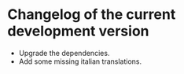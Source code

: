 # Changelog of the current development version

* Upgrade the dependencies.
* Add some missing italian translations.

